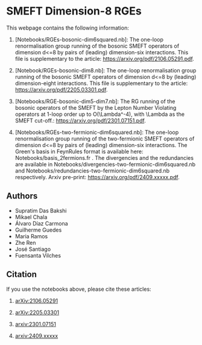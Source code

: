 # SMEFT Dimension-8 RGEs

This webpage contains the following information:

1. [Notebooks/RGEs-bosonic-dim6squared.nb]: The one-loop renormalisation group running of the bosonic SMEFT operators of dimension d<=8 by pairs of (leading) dimension-six interactions. This file is supplementary to the article: https://arxiv.org/pdf/2106.05291.pdf.

2. [Notebook/RGEs-bosonic-dim8.nb]: The one-loop renormalisation group running of the bosonic SMEFT operators of dimension d<=8 by (leading) dimension-eight interactions. This file is supplementary to the article: https://arxiv.org/pdf/2205.03301.pdf.

3. [Notebooks/RGE-bosonic-dim5-dim7.nb]:  The RG running of the bosonic operators of the SMEFT by the Lepton Number Violating operators at 1-loop order up to O(\Lambda^-4), with \Lambda as the SMEFT cut-off.: https://arxiv.org/pdf/2301.07151.pdf.

4. [Notebooks/RGEs-two-fermionic-dim6squared.nb]:  The one-loop renormalisation group running of the two-fermionic SMEFT operators of dimension d<=8 by pairs of (leading) dimension-six interactions. The Green's basis in FeynRules format is available here: Notebooks/basis_2fermions.fr . The divergencies and the redundancies are available in Notebooks/divergencies-two-fermionic-dim6squared.nb and Notebooks/redundancies-two-fermionic-dim6squared.nb respectively. Arxiv pre-print: https://arxiv.org/pdf/2409.xxxxx.pdf.

## Authors
* Supratim Das Bakshi
* Mikael Chala
* Álvaro Díaz Carmona
* Guilherme Guedes
* Maria Ramos
* Zhe Ren
* José Santiago
* Fuensanta Vilches

## Citation

If you use the notebooks above, please cite these articles:

1. [arXiv:2106.05291](https://arxiv.org/pdf/2106.05291.pdf)

2. [arXiv:2205.03301](https://arxiv.org/pdf/2205.03301.pdf)

3. [arxiv:2301.07151](https://arxiv.org/pdf/2301.07151.pdf)

4. [arxiv:2409.xxxxx](https://arxiv.org/pdf/2409.xxxxx.pdf)
